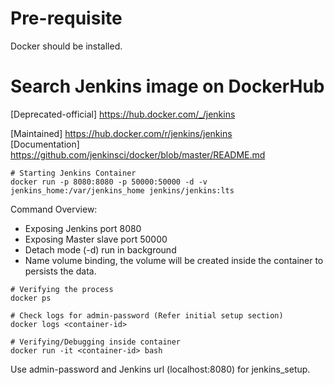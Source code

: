 # Pre-requisite
Docker should be installed.

# Search Jenkins image on DockerHub
[Deprecated-official] https://hub.docker.com/_/jenkins

[Maintained] https://hub.docker.com/r/jenkins/jenkins     
[Documentation] https://github.com/jenkinsci/docker/blob/master/README.md

```
# Starting Jenkins Container
docker run -p 8080:8080 -p 50000:50000 -d -v jenkins_home:/var/jenkins_home jenkins/jenkins:lts
```

Command Overview:
- Exposing Jenkins port 8080
- Exposing Master slave port 50000
- Detach mode (-d) run in background
- Name volume binding, the volume will be created inside the container to persists the data.

```
# Verifying the process
docker ps

# Check logs for admin-password (Refer initial setup section)
docker logs <container-id>

# Verifying/Debugging inside container 
docker run -it <container-id> bash
```

Use admin-password and Jenkins url (localhost:8080) for jenkins_setup.